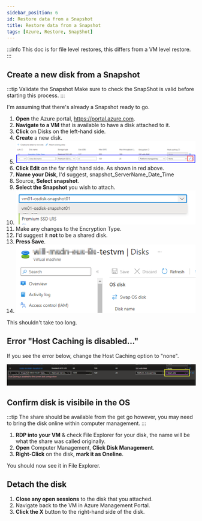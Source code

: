 ```yaml
---
sidebar_position: 6
id: Restore data from a Snapshot
title: Restore data from a Snapshot
tags: [Azure, Restore, SnapShot]
---
```

:::info 
This doc is for file level restores, this differs from a VM level restore.
:::

## Create a new disk from a Snapshot

:::tip Validate the Snapshot
Make sure to check the SnapShot is valid before starting this process.
:::

I'm assuming that there's already a Snapshot ready to go.

1. **Open** the Azure portal, https://portal.azure.com.
2. **Navigate to a VM** that is available to have a disk attached to it.
3. **Click** on Disks on the left-hand side.
4. **Create** a new disk.
5. ![Attach the disk](../../../static/img/Attach_Disk01.png)
6. **Click Edit** on the far right hand side. As shown in red above.
7. **Name your Disk**, I'd suggest, snapshot_ServerName_Date_Time
8. Source, **Select snapshot**.
9.  **Select the Snapshot** you wish to attach.
10. ![Select the snapshot](../../../static/img/Attach_Disk02_05.png)
11. Make any changes to the Encryption Type.
12. I'd suggest it **not** to be a shared disk.
13. **Press Save**.
14. ![Save the changes](../../../static/img/Attach_Disk03.png)

This shouldn't take too long.

## Error "Host Caching is disabled..."

If you see the error below, change the Host Caching option to "none".

![Host Caching error](../../../static/img/Detach_Disk_Error01.png)

## Confirm disk is visibile in the OS

:::tip
The share should be available from the get go however, you may need to bring the disk online within computer management.
:::

1. **RDP into your VM** & check File Explorer for your disk, the name will be what the share was called originally.
2. **Open** Computer Management, **Click Disk Management**.
3. **Right-Click** on the disk, **mark it as Oneline**.

You should now see it in File Explorer.

## Detach the disk

1. **Close any open sessions** to the disk that you attached.
2. Navigate back to the VM in Azure Management Portal.
3. **Click the X** button to the right-hand side of the disk.
